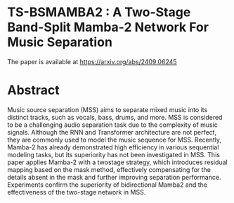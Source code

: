 # TS-BSMAMBA2 : A Two-Stage Band-Split Mamba-2 Network For Music Separation <br>
The paper is available at https://arxiv.org/abs/2409.06245
# Abstract
Music source separation (MSS) aims to separate mixed music into its distinct tracks, such as vocals, bass, drums, and more. MSS is considered to be a challenging audio separation task due to the complexity of music signals. Although the RNN and Transformer architecture are not perfect, they are commonly used to model the music sequence for MSS. Recently, Mamba-2 has already demonstrated high efficiency in various sequential modeling tasks, but its superiority has not been investigated in MSS. This paper applies Mamba-2 with a twostage strategy, which introduces residual mapping based on the mask method, effectively compensating for the details absent in the mask and further improving separation performance. Experiments confirm the superiority of bidirectional Mamba2 and the effectiveness of the two-stage network in MSS.











